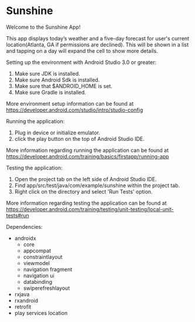# Sunshine

Welcome to the Sunshine App!

This app displays todayʼs weather and a five-day forecast for
user's current location(Atlanta, GA if permissions are declined).
This will be shown in a list and tapping on a day will expand the cell to show more details.


Setting up the environment with Android Studio 3.0 or greater:
 1. Make sure JDK is installed.
 2. Make sure Android Sdk is installed.
 3. Make sure that $ANDROID_HOME is set.
 4. Make sure Gradle is installed.

More environment setup information can be found at
https://developer.android.com/studio/intro/studio-config


Running the application:
1. Plug in device or initialize emulator.
2. click the play button on the top of Android Studio IDE.

More information regarding running the application can be found at
https://developer.android.com/training/basics/firstapp/running-app


Testing the application:
1. Open the project tab on the left side of Android Studio IDE.
2. Find app/src/test/java/com/example/sunshine within the project tab.
3. Right click on the directory and select 'Run Tests' option.

More information regarding testing the application can be found at
https://developer.android.com/training/testing/unit-testing/local-unit-tests#run

Dependencies:
- androidx
   - core
   - appcompat
   - constraintlayout
   - viewmodel
   - navigation fragment
   - navigation ui
   - databinding
   - swiperefreshlayout
- rxjava
- rxandroid
- retrofit
- play services location
